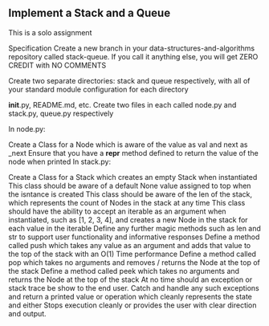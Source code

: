 ## Implement a Stack and a Queue
This is a solo assignment

Specification
Create a new branch in your data-structures-and-algorithms repository called stack-queue. If you call it anything else, you will get ZERO CREDIT with NO COMMENTS

Create two separate directories: stack and queue respectively, with all of your standard module configuration for each directory

__init__.py, README.md, etc.
Create two files in each called node.py and stack.py, queue.py respectively

In node.py:

Create a Class for a Node which is aware of the value as val and next as _next
Ensure that you have a __repr__ method defined to return the value of the node when printed
In stack.py:

Create a Class for a Stack which creates an empty Stack when instantiated
This class should be aware of a default None value assigned to top when the isntance is created
This class should be aware of the len of the stack, which represents the count of Nodes in the stack at any time
This class should have the ability to accept an iterable as an argument when instantiated, such as [1, 2, 3, 4], and creates a new Node in the stack for each value in the iterable
Define any further magic methods such as len and str to support user functionality and informative responses
Define a method called push which takes any value as an argument and adds that value to the top of the stack with an O(1) Time performance
Define a method called pop which takes no arguments and removes / returns the Node at the top of the stack
Define a method called peek which takes no arguments and returns the Node at the top of the stack
At no time should an exception or stack trace be show to the end user. Catch and handle any such exceptions and return a printed value or operation which cleanly represents the state and either Stops execution cleanly or provides the user with clear direction and output.